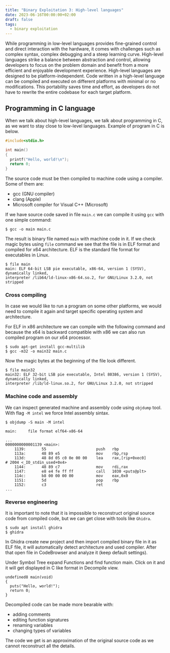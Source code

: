 ```yaml
---
title: "Binary Exploitation 3: High-level languages"
date: 2023-06-16T00:00:00+02:00
draft: false
tags:
  - binary exploitation
---
```


While programming in low-level languages provides fine-grained control and direct interaction with the hardware, it comes with challenges such as complex syntax, complex debugging and a steep learning curve. High-level languages strike a balance between abstraction and control, allowing developers to focus on the problem domain and benefit from a more efficient and enjoyable development experience. High-level languages are designed to be platform-independent. Code written in a high-level language can be compiled and executed on different platforms with minimal or no modifications. This portability saves time and effort, as developers do not have to rewrite the entire codebase for each target platform.

## Programming in C language

When we talk about high-level languages, we talk about programming in C, as we want to stay close to low-level languages. Example of program in C is below.

```C
#include<stdio.h>

int main()
{
  printf("Hello, world!\n");
  return 0;
}
```

The source code must be then compiled to machine code using a compiler. Some of them are:
- gcc (GNU compiler)
- clang (Apple)
- Microsoft compiler for Visual C++ (Microsoft)

If we have source code saved in file `main.c` we can compile it using `gcc` with one simple command:
```
$ gcc -o main main.c
```
The result is binary file named `main` with machine code in it. If we check magic bytes using `file` command we see that the file is in ELF format and compiled for x64 architecture. ELF is the standard file format for executables in Linux.

```
$ file main
main: ELF 64-bit LSB pie executable, x86-64, version 1 (SYSV), dynamically linked, 
interpreter /lib64/ld-linux-x86-64.so.2, for GNU/Linux 3.2.0, not stripped
```

### Cross compiling
In case we would like to run a program on some other platforms, we would need to compile it again and target specific operating system and architecture.

For ELF in x86 architecture we can compile with the following command and because the x64 is backward compatible with x86 we can also run compiled program on our x64 processor.
```
$ sudo apt-get install gcc-multilib
$ gcc -m32 -o main32 main.c
```

Now the magic bytes at the beginning of the file look different.
```
$ file main32
main32: ELF 32-bit LSB pie executable, Intel 80386, version 1 (SYSV), dynamically linked, 
interpreter /lib/ld-linux.so.2, for GNU/Linux 3.2.0, not stripped
```

### Machine code and assembly
We can inspect generated machine and assembly code using `objdump` tool. With flag `-M intel` we force Intel assembly sintax.

```
$ objdump -S main -M intel 

main:     file format elf64-x86-64

...
0000000000001139 <main>:
    1139:       55                      push   rbp
    113a:       48 89 e5                mov    rbp,rsp
    113d:       48 8d 05 c0 0e 00 00    lea    rax,[rip+0xec0]        # 2004 <_IO_stdin_used+0x4>
    1144:       48 89 c7                mov    rdi,rax
    1147:       e8 e4 fe ff ff          call   1030 <puts@plt>
    114c:       b8 00 00 00 00          mov    eax,0x0
    1151:       5d                      pop    rbp
    1152:       c3                      ret
...                                        
```

### Reverse engineering
It is important to note that it is impossible to reconstruct original source code from compiled code, but we can get close with tools like `Ghidra`.

```
$ sudo apt install ghidra
$ ghidra
```

In Ghidra create new project and then import compiled binary file in it as ELF file, it will automatically detect architecture and used compiler. After that open file in CodeBrowser and analyze it (keep default settings).

Under Symbol Tree expand Functions and find function main. Click on it and it will get displayed in C like format in Decompile view. 
```
undefined8 main(void)
{
  puts("Hello, world!");
  return 0;
}
```

Decompiled code can be made more bearable with:
- adding comments
- editing function signatures
- renaming variables
- changing types of variables

The code we get is an approximation of the original source code as we cannot reconstruct all the details.